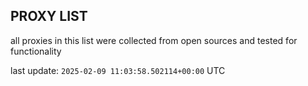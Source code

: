 ## PROXY LIST

all proxies in this list were collected from open sources and tested for functionality

last update: `2025-02-09 11:03:58.502114+00:00` UTC